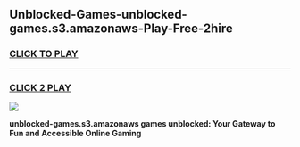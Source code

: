 
## Unblocked-Games-unblocked-games.s3.amazonaws-Play-Free-2hire
<h3>
<a href="https://premium76.site?title=unblocked-games.s3.amazonaws&ref=10A">CLICK TO PLAY</a></h3>
<hr>

<h3>
<a href="https://premium76.site?title=unblocked-games.s3.amazonaws&ref=10A">CLICK 2 PLAY</a>
  
</h3>

<a href="https://premium76.site?title=unblocked-games.s3.amazonaws&ref=10A"><img src="https://clearcache.store/games.png"></a>


**unblocked-games.s3.amazonaws games unblocked: Your Gateway to Fun and Accessible Online Gaming**
